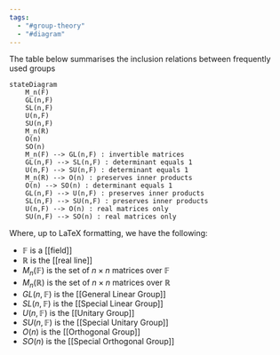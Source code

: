 ```yaml
---
tags:
  - "#group-theory"
  - "#diagram"
---
```

The table below summarises the inclusion relations between frequently used groups


```mermaid
stateDiagram
	M_n(F)
	GL(n,F)
	SL(n,F)
	U(n,F)
	SU(n,F)
	M_n(R)
	O(n)
	SO(n)
	M_n(F) --> GL(n,F) : invertible matrices
	GL(n,F) --> SL(n,F) : determinant equals 1
	U(n,F) --> SU(n,F) : determinant equals 1
	M_n(R) --> O(n) : preserves inner products
	O(n) --> SO(n) : determinant equals 1
	GL(n,F) --> U(n,F) : preserves inner products
	SL(n,F) --> SU(n,F) : preserves inner products
	U(n,F) --> O(n) : real matrices only
	SU(n,F) --> SO(n) : real matrices only
```

Where, up to LaTeX formatting, we have the following:
- $\mathbb{F}$ is a [[field]]
- $\mathbb{R}$ is the [[real line]]
- $M_n(\mathbb{F})$ is the set of $n \times n$ matrices over $\mathbb{F}$ 
- $M_n(\mathbb{R})$ is  the set of $n \times n$ matrices over $\mathbb{R}$ 
- $GL(n, \mathbb{F})$ is the [[General Linear Group]]
- $SL(n, \mathbb{F})$ is the [[Special Linear Group]]
- $U(n, \mathbb{F})$ is the [[Unitary Group]]
- $SU(n, \mathbb{F})$ is the [[Special Unitary Group]]
- $O(n)$ is the [[Orthogonal Group]]
- $SO(n)$ is the [[Special Orthogonal Group]]